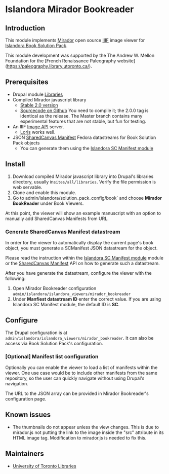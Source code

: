 # Islandora Mirador Bookreader

## Introduction

This module implements [Mirador](https://github.com/IIIF/mirador) open source [IIIF](http://iiif.io/) image viewer for [Islandora Book Solution Pack](https://github.com/Islandora/islandora_solution_pack_book). 

This module development was supported by the The Andrew W. Mellon Foundation for the [French Renaissance Paleography website] (https://paleography.library.utoronto.ca/).

## Prerequisites

* Drupal module [Libraries](https://www.drupal.org/project/libraries)
* Compiled Mirador javascript library
  * [Stable 2.0 version](https://github.com/IIIF/mirador/releases)
  * [Sourcecode on Github](http://iiif.github.io/mirador/) You need to compile it; the 2.0.0 tag is identical as the release. The Master branch contains many experimental features that are not stable, but fun for testing.
* An IIIF [Image API](http://iiif.io/api/image/2.0/) server.
  * [Loris](https://github.com/loris-imageserver/loris) works well.
* JSON [SharedCanvas Manifest](http://iiif.io/api/presentation/2.0/#manifest) Fedora datastreams for Book Solution Pack objects
  * You can generate them using the [Islandora SC Manifest module](https://github.com/utlib/islandora_sc_manifest)

## Install
1. Download compiled Mirador javascript library into Drupal's libraries directory, usually in`sites/all/libraries`. Verify the file permission is web servable. 
2. Clone and enable this module.
3. Go to admin/islandora/solution_pack_config/book` and choose **Mirador BookReader** under Book Viewers.

At this point, the viewer will show an example manuscript with an option to manually add SharedCanvas Manifests from URL.

### Generate SharedCanvas Manifest datastream
In order for the viewer to automatically display the current page's book object, you must generate a SCManifest JSON datastream for the object. 

Please read the instruction within the [Islandora SC Manifest module](https://github.com/utlib/islandora_sc_manifest) module or the [SharedCanvas Manifest](http://iiif.io/api/presentation/2.0/#manifest) API on how to generate such a datastream.

After you have generate the datastream, configure the viewer with the following:

1. Open Mirador Bookreader configuration `admin/islandora/islandora_viewers/mirador_bookreader`
2. Under **Manfiest datastream ID** enter the correct value. If you are using Islandora SC Manifest module, the default ID is **SC**.

## Configure

The Drupal configuration is at `admin/islandora/islandora_viewers/mirador_bookreader`. It can also be access via Book Solution Pack's configuration.

### [Optional] Manifest list configuration

Optionally you can enable the viewer to load a list of manifests within the viewer. One use case would be to include other manifests from the same repository, so the user can quickly navigate without using Drupal's navigation. 

The URL to the JSON array can be provided in Mirador Bookreader's configuration page.

## Known issues

* The thumbnails do not appear unless the view changes. This is due to mirador.js not putting the link to the image inside the "src" attribute in its HTML image tag. Modification to mirador.js is needed to fix this. 

## Maintainers

* [University of Toronto Libraries](https://github.com/utlib)

